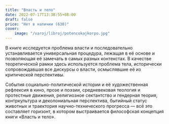 ```yaml
---
title: "Власть и тело"
date: 2022-07-17T13:38:55+08:00
draft: false
price: "Нет в наличии (630)"
cover:
    image: "/varoj/libroj/potencokajkorpo.jpg"
---
```

В книге исследуется проблема власти и последовательно устанавливается универсальная процедура, лежащая в её основе и позволяющая её замечать в самых разных контекстах. В качестве теоретической рамки здесь используется проблема тела, исторически сопровождавшая все дискурсы о власти, осмыслявшие её из критической перспективы.

События социально-политической истории и её художественная рефлексия в кино, прозе и поэзии, средневековая теология и протестные движения, религиозное сектантство и гендерная теория, контркультура и деколониальная перспектива, бытийный статус животных и траектория научно-технического прогресса — всё это составляет горизонт, в котором выстраивается философская концепция книги «Власть и тело».

